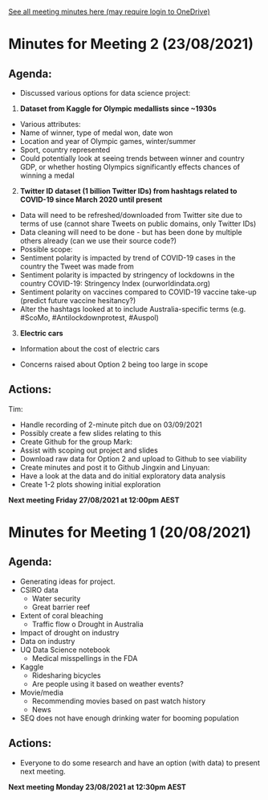 [See all meeting minutes here (may require login to OneDrive)](https://1drv.ms/w/s!AlU0VN3l8ILZsLle6a97rHUwRQeVQA?e=PF067q)

# Minutes for Meeting 2 (23/08/2021)

## Agenda:
* Discussed various options for data science project:
1.	__Dataset from Kaggle for Olympic medallists since ~1930s__
 * Various attributes:
  * Name of winner, type of medal won, date won
  * Location and year of Olympic games, winter/summer
  * Sport, country represented
  * Could potentially look at seeing trends between winner and country GDP, or whether hosting Olympics significantly effects chances of winning a medal
2.	__Twitter ID dataset (1 billion Twitter IDs) from hashtags related to COVID-19 since March 2020 until present__
  * Data will need to be refreshed/downloaded from Twitter site due to terms of use (cannot share Tweets on public domains, only Twitter IDs)
  * Data cleaning will need to be done - but has been done by multiple others already (can we use their source code?)
  * Possible scope:
  * Sentiment polarity is impacted by trend of COVID-19 cases in the country the Tweet was made from
  * Sentiment polarity is impacted by stringency of lockdowns in the country COVID-19: Stringency Index (ourworldindata.org)
  * Sentiment polarity on vaccines compared to COVID-19 vaccine take-up (predict future vaccine hesitancy?)
  * Alter the hashtags looked at to include Australia-specific terms (e.g. #ScoMo, #Antilockdownprotest, #Auspol)
3.	__Electric cars__
 * Information about the cost of electric cars

* Concerns raised about Option 2 being too large in scope

## Actions: 
Tim:
* Handle recording of 2-minute pitch due on 03/09/2021
* Possibly create a few slides relating to this
* Create Github for the group
Mark:
* Assist with scoping out project and slides
*	Download raw data for Option 2 and upload to Github to see viability
*	Create minutes and post it to Github
Jingxin and Linyuan:
*	Have a look at the data and do initial exploratory data analysis
*	Create 1-2 plots showing initial exploration

__Next meeting Friday 27/08/2021 at 12:00pm AEST__

# Minutes for Meeting 1 (20/08/2021)

## Agenda:
* Generating ideas for project.
* CSIRO data
  * Water security
  * Great barrier reef
* Extent of coral bleaching
  * Traffic flow
  o	Drought in Australia
* Impact of drought on industry
* Data on industry
* UQ Data Science notebook
  * Medical misspellings in the FDA
* Kaggle
  *	Ridesharing bicycles
  * Are people using it based on weather events?
* Movie/media
  * Recommending movies based on past watch history
  * News
* SEQ does not have enough drinking water for booming population

## Actions:
* Everyone to do some research and have an option (with data) to present next meeting.

__Next meeting Monday 23/08/2021 at 12:30pm AEST__
